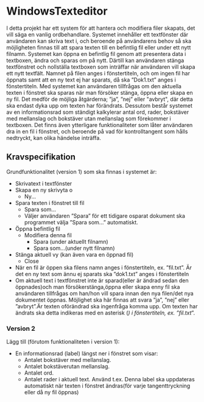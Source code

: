 # WindowsTexteditor
I detta projekt har ett system för att hantera och modifiera filer skapats, det vill säga en vanlig ordbehandlare. Systemet innehåller ett textfönster där användaren kan skriva
text i, och beroende på användarens behov så ska möjligheten finnas till att spara texten till en befintlig fil eller under ett nytt filnamn. Systemet kan öppna en befintlig
fil genom att presentera data i textboxen, ändra och sparas om på nytt. Därtill kan användaren stänga textfönstret och nollställa textboxen som inträffar när användaren vill skapa ett nytt textfält. Namnet på filen anges i fönstertiteln, och om ingen fil har öppnats samt att en ny text ej har sparats, då ska ”Dok1.txt” anges i fönstertiteln. Med systemet kan användaren tillfrågas om den aktuella texten i fönstret ska sparas när man försöker stänga, öppna eller skapa en ny fil. Det medför de möjliga åtgärderna; ”ja”, ”nej” eller "avbryt", där detta ska endast dyka upp om texten har förändrats. Dessutom består systemet av en informationsrad som ständigt kalkylerar antal ord, rader, bokstäver med mellanslag och bokstäver utan mellanslag som förekommer i textboxen. Det finns även ytterligare funktionaliteter som låter användaren dra in en fil i fönstret, och beroende på vad för kontrolltangent som hålls nedtryckt, kan olika händelse inträffa. 

## Kravspecifikation
Grundfunktionalitet (version 1) som ska finnas i systemet är:
- Skrivatext i textfönster
- Skapa en ny skrivyta o
  - Ny... 
- Spara texten i fönstret till fil 
  - Spara som...
  - Väljer användaren ”Spara” för ett tidigare osparat dokument ska programmet välja ”Spara som...” automatiskt. 
- Öppna befintlig fil 
  - Modifiera denna fil 
    - Spara (under aktuellt filnamn) 
    - Spara som...(under nytt filnamn)
- Stänga aktuell vy (kan även vara en öppnad fil)
  - Close
- När en fil är öppen ska filens namn anges i fönstertiteln, ex. ”fil.txt”. Är det en ny text som ännu ej sparats ska ”dok1.txt” anges i fönstertiteln 
- Om aktuell text i textfönstret inte är sparad(eller är ändrad sedan den öppnades)och man försökerstänga,öppna eller skapa enny fil ska användaren tillfrågas om han/hon vill spara innan den nya filen/det nya dokumentet öppnas. Möjlighet ska här finnas att svara ”ja”, ”nej” eller ”avbryt”.Är texten oförändrad ska ingenfråga komma upp. Om texten har ändrats ska detta indikeras med en asterisk (*) i fönstertiteln, ex. ”fil.txt*”. 
### Version 2
Lägg till (förutom funktionaliteten i version 1):
- En informationsrad (label) längst ner i fönstret som visar:
  - Antalet bokstäver med mellanslag. 
  - Antalet bokstäverutan mellanslag. 
  - Antalet ord. 
  - Antalet rader i aktuell text. Använd t.ex.
Denna label ska uppdateras automatiskt när texten i fönstret ändras(för varje tangenttryckning eller då ny fil öppnas)
